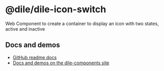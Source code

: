 # @dile/dile-icon-switch

Web Component to create a container to display an icon with two states, active and inactive

## Docs and demos

- [GitHub readme docs](https://github.com/Polydile/dile-components/blob/master/site/pages/components/dile-icon-switch.rocket.md)
- [Docs and demos on the dile-components site](https://dile-components.polydile.com/components/dile-icon-switch/)